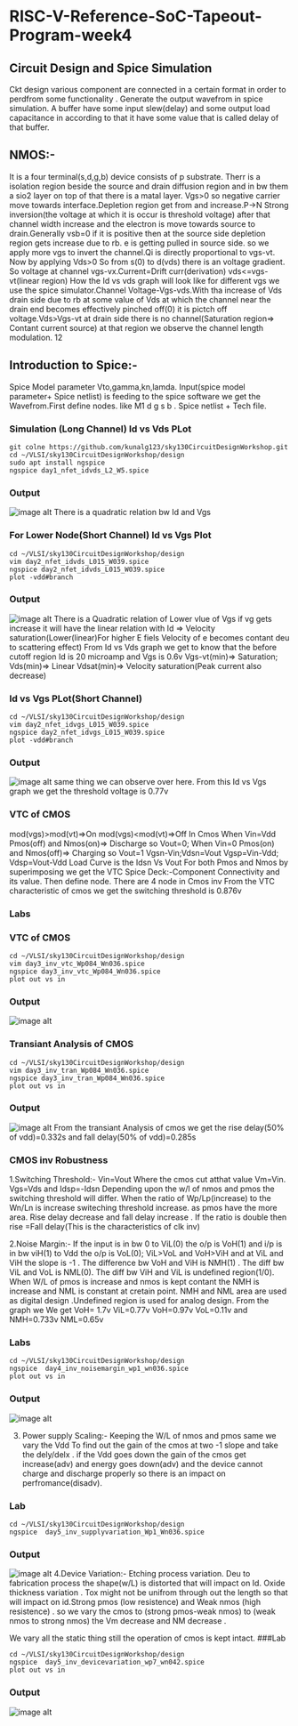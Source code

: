 # RISC-V-Reference-SoC-Tapeout-Program-week4
## Circuit Design and Spice Simulation
Ckt design various component are connected in a certain format in order to perdfrom some functionality .  Generate the output wavefrom in spice simulation. A buffer have some input slew(delay) and some output load capacitance in according to that it have some value that is called delay of that buffer.

## NMOS:- 
It is a four terminal(s,d,g,b) device consists of p substrate. Therr is a isolation region beside the source and drain diffusion region and in bw them a sio2 layer on top of that there is a matal layer. Vgs>0 so negative carrier move towards interface.Depletion region get from and increase.P->N Strong inversion(the voltage at which it is occur is threshold voltage) after that 
channel width increase and the electron is move towards source to drain.Generally vsb=0 if it is positive then at the source side depletion region gets increase due to rb. e is getting pulled in source side. so we apply more vgs to invert the channel.Qi is directly proportional to vgs-vt. Now by applying Vds>0 So from s(0) to d(vds) there is an voltage gradient. So voltage at channel vgs-vx.Current=Drift curr(derivation) vds<=vgs-vt(linear region) How the Id vs vds graph will look like for different vgs we use the spice simulator.Channel Voltage-Vgs-vds.With tha increase of Vds drain side due to rb at some value of Vds at which the channel near the drain end becomes effectively pinched off(0) it is pictch off voltage.Vds>Vgs-vt at drain side there is no channel(Saturation region=> Contant current source) at that region we observe the channel length modulation. 12

## Introduction to Spice:-
Spice Model parameter Vto,gamma,kn,lamda. 
Input(spice model parameter+ Spice netlist) is feeding to the spice software we get the Wavefrom.First define nodes. like M1 d g s b . Spice netlist + Tech file.
### Simulation (Long Channel) Id vs Vds PLot
```
git colne https://github.com/kunalg123/sky130CircuitDesignWorkshop.git
cd ~/VLSI/sky130CircuitDesignWorkshop/design
sudo apt install ngspice
ngspice day1_nfet_idvds_L2_W5.spice
```
### Output
![image alt](https://github.com/souhardya-ece/RISC-V-Reference-SoC-Tapeout-Program-week4/blob/main/Images/Id%20vs%20Vds_Long.png)
There is a quadratic relation bw Id and Vgs
### For Lower Node(Short Channel) Id vs Vgs Plot
```
cd ~/VLSI/sky130CircuitDesignWorkshop/design
vim day2_nfet_idvds_L015_W039.spice
ngspice day2_nfet_idvds_L015_W039.spice
plot -vdd#branch
```
### Output
![image alt](https://github.com/souhardya-ece/RISC-V-Reference-SoC-Tapeout-Program-week4/blob/main/Images/Id%20vs%20Vgs_Short.png)
There is a Quadratic relation of Lower vlue of Vgs if vg gets increase it will have the linear relation with Id => Velocity saturation(Lower(linear)For higher E fiels Velocity of e becomes contant deu to scattering effect) From Id vs Vds graph we get to know that the before cutoff region Id is 20 microamp and Vgs is 0.6v
Vgs-vt(min)=> Saturation; Vds(min)=> Linear Vdsat(min)=> Velocity saturation(Peak current also decrease)
### Id vs Vgs PLot(Short Channel)
```
cd ~/VLSI/sky130CircuitDesignWorkshop/design
vim day2_nfet_idvgs_L015_W039.spice
ngspice day2_nfet_idvgs_L015_W039.spice
plot -vdd#branch
```
### Output
![image alt](https://github.com/souhardya-ece/RISC-V-Reference-SoC-Tapeout-Program-week4/blob/main/Images/Id%20vs%20Vgs.png)
same thing we can observe over here. From this Id vs Vgs graph we get the threshold voltage is 0.77v

### VTC of CMOS
mod(vgs)>mod(vt)=>On 
mod(vgs)<mod(vt)=>Off
In Cmos When Vin=Vdd Pmos(off) and Nmos(on)=> Discharge so Vout=0; When Vin=0 Pmos(on) and Nmos(off)=> Charging so Vout=1
Vgsn-Vin;Vdsn=Vout
Vgsp=Vin-Vdd; Vdsp=Vout-Vdd
Load Curve is the Idsn Vs Vout For both Pmos and Nmos by superimposing we get the VTC
Spice Deck:-Component Connectivity and its value. Then define node. There are 4 node in Cmos inv 
From the VTC characteristic of cmos we get the switching threshold is 0.876v
### Labs
### VTC of CMOS
```
cd ~/VLSI/sky130CircuitDesignWorkshop/design
vim day3_inv_vtc_Wp084_Wn036.spice
ngspice day3_inv_vtc_Wp084_Wn036.spice
plot out vs in
```
### Output
![image alt](https://github.com/souhardya-ece/RISC-V-Reference-SoC-Tapeout-Program-week4/blob/main/Images/VTC.png)
### Transiant Analysis of CMOS
```
cd ~/VLSI/sky130CircuitDesignWorkshop/design
vim day3_inv_tran_Wp084_Wn036.spice
ngspice day3_inv_tran_Wp084_Wn036.spice
plot out vs in
```
### Output
![image alt](https://github.com/souhardya-ece/RISC-V-Reference-SoC-Tapeout-Program-week4/blob/main/Images/Transiant.png)
From the transiant Analysis of cmos we get the rise delay(50% of vdd)=0.332s and fall delay(50% of vdd)=0.285s
### CMOS inv Robustness
1.Switching Threshold:- Vin=Vout Where the cmos cut atthat value Vm=Vin. Vgs=Vds and Idsp=-Idsn Depending upon the w/l of nmos and pmos the switching threshold will differ. When the ratio of Wp/Lp(increase) to the Wn/Ln is increase switeching threshold increase. as pmos have the more area. Rise delay decrease and fall delay increase . If the ratio is double then rise =Fall delay(This is the characteristics of clk inv)

2.Noise Margin:- If the input is in bw 0 to ViL(0) the o/p is VoH(1) and i/p is in bw viH(1) to Vdd the o/p is VoL(0); ViL>VoL and VoH>ViH  and at ViL and ViH the slope is -1 . The difference bw VoH and ViH is NMH(1) . The diff bw ViL and VoL is NML(0). The diff bw ViH and ViL is undefined region(1/0). When W/L of pmos is increase and nmos is kept contant the NMH is increase and NML is constant at cretain point. NMH and NML area are used as digital design .Undefined region is used for analog design. From the graph we We get VoH= 1.7v ViL=0.77v VoH=0.97v VoL=0.11v and NMH=0.733v NML=0.65v

### Labs
```
cd ~/VLSI/sky130CircuitDesignWorkshop/design
ngspice  day4_inv_noisemargin_wp1_wn036.spice
plot out vs in
```
### Output
![image alt](https://github.com/souhardya-ece/RISC-V-Reference-SoC-Tapeout-Program-week4/blob/main/Images/Vm.png)

3. Power supply Scaling:- Keeping the W/L of nmos and pmos same we vary the Vdd To find out the gain of the cmos at two -1 slope and take the dely/delx . if the Vdd goes down the gain of the cmos get increase(adv) and energy goes down(adv) and the device cannot charge and discharge properly so there is an impact on perfromance(disadv).

### Lab
```
cd ~/VLSI/sky130CircuitDesignWorkshop/design
ngspice  day5_inv_supplyvariation_Wp1_Wn036.spice
```
### Output
![image alt](https://github.com/souhardya-ece/RISC-V-Reference-SoC-Tapeout-Program-week4/blob/main/Images/Vary.png)
4.Device Variation:- Etching process variation. Deu to fabrication process the shape(w/L) is distorted that will impact on Id. Oxide thickness variation . Tox might not be unifrom through out the length so that will impact on id.Strong pmos (low resistence) and Weak nmos (high resistence) . so we vary the cmos to (strong pmos-weak nmos) to (weak nmos to strong nmos) the Vm decrease and NM decrease .

We vary all the static thing still the operation of cmos is kept intact.
###Lab
```
cd ~/VLSI/sky130CircuitDesignWorkshop/design
ngspice  day5_inv_devicevariation_wp7_wn042.spice
plot out vs in
```
### Output
![image alt](https://github.com/souhardya-ece/RISC-V-Reference-SoC-Tapeout-Program-week4/blob/main/Images/Device.png)



